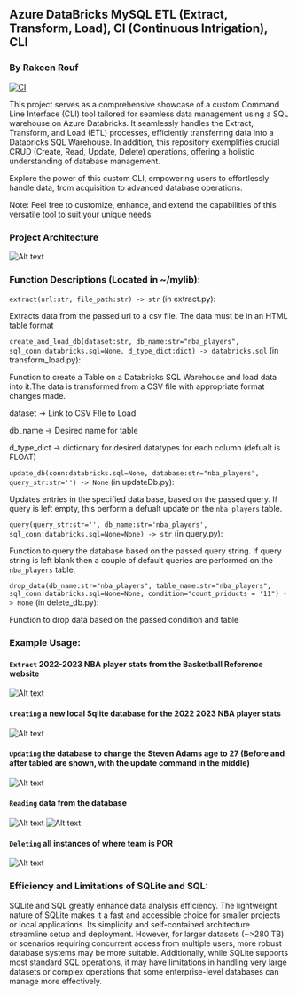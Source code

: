 ## Azure DataBricks MySQL ETL (Extract, Transform, Load), CI (Continuous Intrigation), CLI
### By Rakeen Rouf
[![CI](https://github.com/nogibjj/rmr_62_sqlite-lab/actions/workflows/cicd.yml/badge.svg)](https://github.com/nogibjj/rmr_62_sqlite-lab/actions/workflows/cicd.yml)

This project serves as a comprehensive showcase of a custom Command Line Interface (CLI) tool tailored for seamless data management using a SQL warehouse on Azure Databricks. It seamlessly handles the Extract, Transform, and Load (ETL) processes, efficiently transferring data into a Databricks SQL Warehouse. In addition, this repository exemplifies crucial CRUD (Create, Read, Update, Delete) operations, offering a holistic understanding of database management.

Explore the power of this custom CLI, empowering users to effortlessly handle data, from acquisition to advanced database operations.

Note: Feel free to customize, enhance, and extend the capabilities of this versatile tool to suit your unique needs.

### Project Architecture
![Alt text](https://user-images.githubusercontent.com/36940292/277129478-736a7903-e074-4c11-9a77-f5c49df5b1d8.png)
### Function Descriptions (Located in ~/mylib):

`extract(url:str, file_path:str) -> str` (in extract.py):

Extracts data from the passed url to a csv file. The data must be in an HTML table format

`create_and_load_db(dataset:str, db_name:str="nba_players", sql_conn:databricks.sql=None, d_type_dict:dict) -> databricks.sql` (in transform_load.py):

Function to create a Table on a Databricks SQL Warehouse and load data into it.The data is transformed from a CSV file with appropriate format changes made.

dataset -> Link to CSV FIle to Load

db_name -> Desired name for table

d_type_dict -> dictionary for desired datatypes for each column (defualt is FLOAT)

`update_db(conn:databricks.sql=None, database:str="nba_players", query_str:str='') -> None` (in updateDb.py):

Updates entries in the specified data base, based on the passed query. If query is left empty, this perform a defualt update on the `nba_players` table.

`query(query_str:str='', db_name:str='nba_players', sql_conn:databricks.sql=None=None) -> str` (in query.py):

Function to query the database based on the passed query string. If query string is left blank then a couple of default queries are performed on the `nba_players` table.

`drop_data(db_name:str="nba_players", table_name:str="nba_players", sql_conn:databricks.sql=None=None, condition="count_priducts = '11") -> None` (in delete_db.py):

Function to drop data based on the passed condition and table

### Example Usage:
#### `Extract` 2022-2023 NBA player stats from the Basketball Reference website
![Alt text](https://user-images.githubusercontent.com/36940292/272149032-86d67039-9f4b-4de7-86db-f63983319ba2.png)

#### `Creating` a new local Sqlite database for the 2022 2023 NBA player stats
![Alt text](https://user-images.githubusercontent.com/36940292/272152401-fd2c7862-d6d6-43f0-99b4-be90218c2ed5.png)

#### `Updating` the database to change the Steven Adams age to 27 (Before and after tabled are shown, with the update command in the middle)
![Alt text](https://user-images.githubusercontent.com/36940292/272156679-37cfa2b6-9cf8-4c51-aa04-3b5078e9e4a4.png)

#### `Reading` data from the database
![Alt text](https://user-images.githubusercontent.com/36940292/272158416-e62dc846-3a9f-4439-a9f6-6f72c21a2e40.png)
![Alt text](https://user-images.githubusercontent.com/36940292/272158764-1ce859c4-5ca5-4629-a078-fb6113bb87ab.png)

#### `Deleting` all instances of where team is POR
![Alt text](https://user-images.githubusercontent.com/36940292/272159480-3abb7220-d198-4997-9551-fcbbe9795228.png)


### Efficiency and Limitations of SQLite and SQL:
SQLite and SQL greatly enhance data analysis efficiency. The lightweight nature of SQLite makes it a fast and accessible choice for smaller projects or local applications. Its simplicity and self-contained architecture streamline setup and deployment. However, for larger datasets (~>280 TB) or scenarios requiring concurrent access from multiple users, more robust database systems may be more suitable. Additionally, while SQLite supports most standard SQL operations, it may have limitations in handling very large datasets or complex operations that some enterprise-level databases can manage more effectively.
